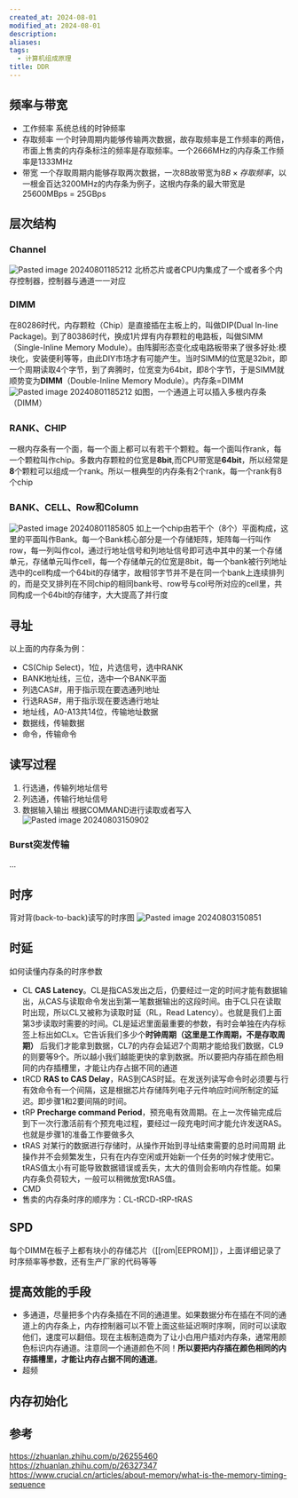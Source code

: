 ```yaml
---
created_at: 2024-08-01
modified_at: 2024-08-01
description: 
aliases: 
tags:
  - 计算机组成原理
title: DDR
---
```

## 频率与带宽
- 工作频率 系统总线的时钟频率
- 存取频率 一个时钟周期内能够传输两次数据，故存取频率是工作频率的两倍，市面上售卖的内存条标注的频率是存取频率。一个2666MHz的内存条工作频率是1333MHz
- 带宽 一个存取周期内能够存取两次数据，一次8B故带宽为$8B \times 存取频率$，以一根金百达3200MHz的内存条为例子，这根内存条的最大带宽是25600MBps = 25GBps
## 层次结构
### Channel
![Pasted image 20240801185212](https://r2.pipago360.site/pupahub/2024/09/948f928bc146fee5be85736644da05a7.png)
北桥芯片或者CPU内集成了一个或者多个内存控制器，控制器与通道一一对应
### DIMM
在80286时代，内存颗粒（Chip）是直接插在主板上的，叫做DIP(Dual In-line Package)。到了80386时代，换成1片焊有内存颗粒的电路板，叫做SIMM（Single-Inline Memory Module）。由阵脚形态变化成电路板带来了很多好处:模块化，安装便利等等，由此DIY市场才有可能产生。当时SIMM的位宽是32bit，即一个周期读取4个字节，到了奔腾时，位宽变为64bit，即8个字节，于是SIMM就顺势变为**DIMM**（Double-Inline Memory Module）。内存条=DIMM
![Pasted image 20240801185212](https://r2.pipago360.site/pupahub/2024/09/948f928bc146fee5be85736644da05a7.png)
如图，一个通道上可以插入多根内存条（DIMM）
### RANK、CHIP
一根内存条有一个面，每一个面上都可以有若干个颗粒。每一个面叫作rank，每一个颗粒叫作chip。多数内存颗粒的位宽是**8bit**,而CPU带宽是**64bit**，所以经常是**8**个颗粒可以组成一个rank。所以一根典型的内存条有2个rank，每一个rank有8个chip
### BANK、CELL、Row和Column
![Pasted image 20240801185805](https://r2.pipago360.site/pupahub/2024/09/cc9cd966bf2fd879fdcf335190913de9.png)
如上一个chip由若干个（8个）平面构成，这里的平面叫作Bank。每一个Bank核心部分是一个存储矩阵，矩阵每一行叫作row，每一列叫作col，通过行地址信号和列地址信号即可选中其中的某一个存储单元，存储单元叫作cell，每一个存储单元的位宽是8bit，每一个bank被行列地址选中的cell构成一个64bit的存储字，故相邻字节并不是在同一个bank上连续排列的，而是交叉排列在不同chip的相同bank号、row号与col号所对应的cell里，共同构成一个64bit的存储字，大大提高了并行度
## 寻址
以上面的内存条为例：
- CS(Chip Select)，1位，片选信号，选中RANK
- BANK地址线，三位，选中一个BANK平面
- 列选CAS#，用于指示现在要选通列地址
- 行选RAS#，用于指示现在要选通行地址
- 地址线，A0-A13共14位，传输地址数据
- 数据线，传输数据
- 命令，传输命令
## 读写过程
1. 行选通，传输列地址信号
2. 列选通，传输行地址信号
3. 数据输入输出 根据COMMAND进行读取或者写入
![Pasted image 20240803150902](https://r2.pipago360.site/pupahub/2024/09/ef47c930110f22ccf23808669e8fe91f.png)
### Burst突发传输
...
## 时序
背对背(back-to-back)读写的时序图
![Pasted image 20240803150851](https://r2.pipago360.site/pupahub/2024/09/7aca6a5c2513eafa9d7af8b4fc4e1851.png)
## 时延
如何读懂内存条的时序参数
- CL **CAS Latency**。CL是指CAS发出之后，仍要经过一定的时间才能有数据输出，从CAS与读取命令发出到第一笔数据输出的这段时间。由于CL只在读取时出现，所以CL又被称为读取时延（RL，Read Latency）。也就是我们上面第3步读取时需要的时间。CL是延迟里面最重要的参数，有时会单独在内存标签上标出如CLx。它告诉我们多少个**时钟周期（这里是工作周期，不是存取周期）** 后我们才能拿到数据，CL7的内存会延迟7个周期才能给我们数据，CL9的则要等9个。所以越小我们越能更快的拿到数据。所以要把内存插在颜色相同的内存插槽里，才能让内存占据不同的通道
- tRCD **RAS to CAS Delay**，RAS到CAS时延。在发送列读写命令时必须要与行有效命令有一个间隔，这是根据芯片存储阵列电子元件响应时间所制定的延迟。即步骤1和2要间隔的时间。
- tRP **Precharge command Period**，预充电有效周期。在上一次传输完成后到下一次行激活前有个预充电过程，要经过一段充电时间才能允许发送RAS。也就是步骤1的准备工作要做多久
- tRAS 对某行的数据进行存储时，从操作开始到寻址结束需要的总时间周期 此操作并不会频繁发生，只有在内存空闲或开始新一个任务的时候才使用它。tRAS值太小有可能导致数据错误或丢失，太大的值则会影响内存性能。如果内存条负荷较大，一般可以稍微放宽tRAS值。
- CMD
- 售卖的内存条时序的顺序为：CL-tRCD-tRP-tRAS
## SPD
每个DIMM在板子上都有块小的存储芯片（[[rom|EEPROM]]），上面详细记录了时序频率等参数，还有生产厂家的代码等等
## 提高效能的手段
- 多通道，尽量把多个内存条插在不同的通道里。如果数据分布在插在不同的通道上的内存条上，内存控制器可以不管上面这些延迟啊时序啊，同时可以读取他们，速度可以翻倍。现在主板制造商为了让小白用户插对内存条，通常用颜色标识内存通道。注意同一个通道颜色不同！**所以要把内存插在颜色相同的内存插槽里，才能让内存占据不同的通道**。
- 超频
## 内存初始化
## 参考
https://zhuanlan.zhihu.com/p/26255460
https://zhuanlan.zhihu.com/p/26327347
https://www.crucial.cn/articles/about-memory/what-is-the-memory-timing-sequence